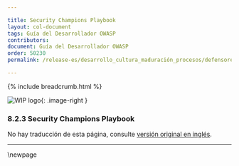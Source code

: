 ```yaml
---

title: Security Champions Playbook
layout: col-document
tags: Guía del Desarrollador OWASP
contributors:
document: Guía del Desarrollador OWASP
order: 50230
permalink: /release-es/desarrollo_cultura_maduración_procesos/defensores_seguridad/playbook/

---
```


{% include breadcrumb.html %}

<style type="text/css">
.image-right {
  height: 180px;
  display: block;
  margin-left: auto;
  margin-right: auto;
  float: right;
}
</style>

![WIP logo](../../../assets/images/dg_wip.png "Trabajo en curso"){: .image-right }

### 8.2.3 Security Champions Playbook

No hay traducción de esta página, consulte [versión original en inglés][release1023].

----

[release1023]: https://github.com/OWASP/www-project-developer-guide/blob/main/release/10-culture-process/02-security-champions/03-security-champions-playbook.md

\newpage
